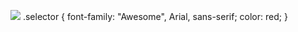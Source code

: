 ![](https://netology-code.github.io/git-homeworks/introduction/assets/logo.png)
.selector {
  font-family: "Awesome", Arial, sans-serif;
  color: red;
}